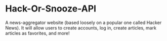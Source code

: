 # Hack-Or-Snooze-API

A news-aggregator website (based loosely on a popular one called Hacker News). 
It will allow users to create accounts, log in, create articles, mark articles as favorites, and more!
